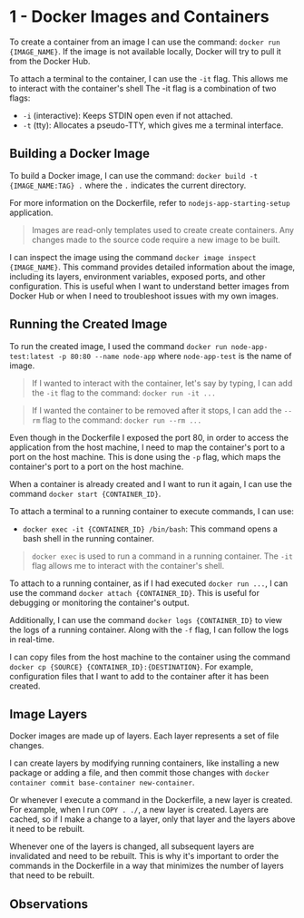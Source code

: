 # 1 - Docker Images and Containers

To create a container from an image I can use the command: `docker run {IMAGE_NAME}`. If the image is not available locally, Docker will try to pull it from the Docker Hub.

To attach a terminal to the container, I can use the `-it` flag. This allows me to interact with the container's shell
The -it flag is a combination of two flags:

- `-i` (interactive): Keeps STDIN open even if not attached.
- `-t` (tty): Allocates a pseudo-TTY, which gives me a terminal interface.

## Building a Docker Image

To build a Docker image, I can use the command: `docker build -t {IMAGE_NAME:TAG} .` where the `.` indicates the current directory.

For more information on the Dockerfile, refer to `nodejs-app-starting-setup` application.

> Images are read-only templates used to create create containers. Any changes made to the source code require a new image to be built.

I can inspect the image using the command `docker image inspect {IMAGE_NAME}`. This command provides detailed information about the image, including its layers, environment variables, exposed ports, and other configuration. This is useful when I want to understand better images from Docker Hub or when I need to troubleshoot issues with my own images.

## Running the Created Image

To run the created image, I used the command `docker run node-app-test:latest -p 80:80 --name node-app` where `node-app-test` is the name of image.

> If I wanted to interact with the container, let's say by typing, I can add the `-it` flag to the command: `docker run -it ...`

> If I wanted the container to be removed after it stops, I can add the `--rm` flag to the command: `docker run --rm ...`

Even though in the Dockerfile I exposed the port 80, in order to access the application from the host machine, I need to map the container's port to a port on the host machine. This is done using the `-p` flag, which maps the container's port to a port on the host machine.

When a container is already created and I want to run it again, I can use the command `docker start {CONTAINER_ID}`.

To attach a terminal to a running container to execute commands, I can use:

- `docker exec -it {CONTAINER_ID} /bin/bash`: This command opens a bash shell in the running container.

> `docker exec` is used to run a command in a running container. The `-it` flag allows me to interact with the container's shell.

To attach to a running container, as if I had executed `docker run ...`, I can use the command `docker attach {CONTAINER_ID}`. This is useful for debugging or monitoring the container's output.

Additionally, I can use the command `docker logs {CONTAINER_ID}` to view the logs of a running container. Along with the `-f` flag, I can follow the logs in real-time.

I can copy files from the host machine to the container using the command `docker cp {SOURCE} {CONTAINER_ID}:{DESTINATION}`. For example, configuration files that I want to add to the container after it has been created.

## Image Layers

Docker images are made up of layers. Each layer represents a set of file changes.

I can create layers by modifying running containers, like installing a new package or adding a file, and then commit those changes with `docker container commit base-container new-container`.

Or whenever I execute a command in the Dockerfile, a new layer is created. For example, when I run `COPY . ./`, a new layer is created. Layers are cached, so if I make a change to a layer, only that layer and the layers above it need to be rebuilt.

Whenever one of the layers is changed, all subsequent layers are invalidated and need to be rebuilt. This is why it's important to order the commands in the Dockerfile in a way that minimizes the number of layers that need to be rebuilt.

## Observations
